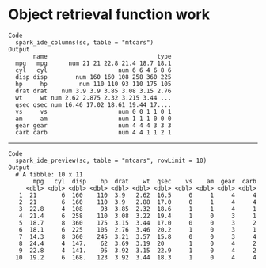 # Object retrieval function work

    Code
      spark_ide_columns(sc, table = "mtcars")
    Output
           name                               type
      mpg   mpg      num 21 21 22.8 21.4 18.7 18.1
      cyl   cyl                    num 6 6 4 6 8 6
      disp disp        num 160 160 108 258 360 225
      hp     hp         num 110 110 93 110 175 105
      drat drat    num 3.9 3.9 3.85 3.08 3.15 2.76
      wt     wt num 2.62 2.875 2.32 3.215 3.44 ...
      qsec qsec num 16.46 17.02 18.61 19.44 17....
      vs     vs                    num 0 0 1 1 0 1
      am     am                    num 1 1 1 0 0 0
      gear gear                    num 4 4 4 3 3 3
      carb carb                    num 4 4 1 1 2 1

---

    Code
      spark_ide_preview(sc, table = "mtcars", rowLimit = 10)
    Output
      # A tibble: 10 x 11
           mpg   cyl  disp    hp  drat    wt  qsec    vs    am  gear  carb
         <dbl> <dbl> <dbl> <dbl> <dbl> <dbl> <dbl> <dbl> <dbl> <dbl> <dbl>
       1  21       6  160    110  3.9   2.62  16.5     0     1     4     4
       2  21       6  160    110  3.9   2.88  17.0     0     1     4     4
       3  22.8     4  108     93  3.85  2.32  18.6     1     1     4     1
       4  21.4     6  258    110  3.08  3.22  19.4     1     0     3     1
       5  18.7     8  360    175  3.15  3.44  17.0     0     0     3     2
       6  18.1     6  225    105  2.76  3.46  20.2     1     0     3     1
       7  14.3     8  360    245  3.21  3.57  15.8     0     0     3     4
       8  24.4     4  147.    62  3.69  3.19  20       1     0     4     2
       9  22.8     4  141.    95  3.92  3.15  22.9     1     0     4     2
      10  19.2     6  168.   123  3.92  3.44  18.3     1     0     4     4

